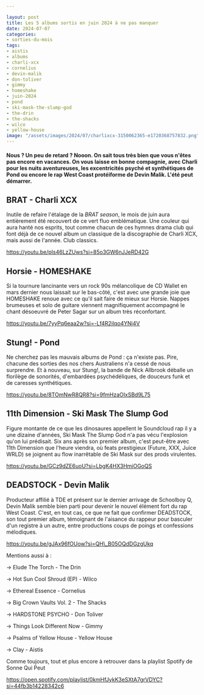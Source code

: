 ```yaml
---

layout: post
title: Les 5 albums sortis en juin 2024 à ne pas manquer
date: 2024-07-07
categories:
- sorties-du-mois
tags:
- aistis
- albums
- charli-xcx
- cornelius
- devin-malik
- don-toliver
- gimmy
- homeshake
- juin-2024
- pond
- ski-mask-the-slump-god
- the-drin
- the-shacks
- wilco
- yellow-house
image: "/assets/images/2024/07/charlixcx-3150062365-e1720368757832.png"
---
```


#### Nous ? Un peu de retard ? Nooon. On sait tous très bien que vous n'êtes pas encore en vacances. On vous laisse en bonne compagnie, avec Charli pour les nuits aventureuses, les excentricités psyché et synthétiques de Pond ou encore le rap West Coast protéiforme de Devin Malik. L'été peut démarrer.

<!--more-->

## BRAT - Charli XCX

Inutile de refaire l'étalage de la _BRAT season_, le mois de juin aura entièrement été recouvert de ce vert fluo emblématique. Une couleur qui aura hanté nos esprits, tout comme chacun de ces hymnes drama club qui font déjà de ce nouvel album un classique de la discographie de Charli XCX, mais aussi de l'année. Club classics.

https://youtu.be/pIs46LzZUws?si=85o3GW6nJJeRD42G

## Horsie - HOMESHAKE

Si la tournure lancinante vers un rock 90s mélancolique de CD Wallet en mars dernier nous laissait sur le bas-côté, c'est avec une grande joie que HOMESHAKE renoue avec ce qu'il sait faire de mieux sur Horsie. Nappes brumeuses et solo de guitare viennent magnifiquement accompagné le chant désoeuvré de Peter Sagar sur un album très réconfortant.

https://youtu.be/7yyPq6eaa2w?si=-Lf4R2jlqo4YNj4V

## Stung! - Pond

Ne cherchez pas les mauvais albums de Pond : ça n'existe pas. Pire, chacune des sorties des nos chers Australiens n'a cessé de nous surprendre. Et à nouveau, sur Stung!, la bande de Nick Allbrook déballe un florilège de sonorités, d'embardées psychédéliques, de douceurs funk et de caresses synthétiques.

https://youtu.be/8TOmNwR8QR8?si=9fmHzaOIxSBd9L75

## 11th Dimension - Ski Mask The Slump God

Figure montante de ce que les dinosaures appellent le Soundcloud rap il y a une dizaine d'années, Ski Mask The Slump God n'a pas vécu l'explosion qu'on lui prédisait. Six ans après son premier album, c'est peut-être avec 11th Dimension que l'heure viendra, où feats prestigieux (Future, XXX, Juice WRLD) se joignent au flow inarrêtable de Ski Mask sur des prods virulentes.

https://youtu.be/GCz9dZE6uoU?si=LbgK4HX3HmiOGoQS

## DEADSTOCK - Devin Malik

Producteur affilié à TDE et présent sur le dernier arrivage de Schoolboy Q, Devin Malik semble bien parti pour devenir le nouvel élément fort du rap West Coast. C'est, en tout cas, ce que ne fait que confirmer DEADSTOCK, son tout premier album, témoignant de l'aisance du rappeur pour basculer d'un registre à un autre, entre productions coups de poings et confessions mélodiques.

https://youtu.be/gJAx96fOUow?si=QH\_B05OQdDGzgUkq

Mentions aussi à :

\-> Elude The Torch - The Drin

\-> Hot Sun Cool Shroud (EP) - Wilco

\-> Ethereal Essence - Cornelius

\-> Big Crown Vaults Vol. 2 - The Shacks

\-> HARDSTONE PSYCHO - Don Toliver

\-> Things Look Different Now - Gimmy

\-> Psalms of Yellow House - Yellow House

\-> Clay - Aistis

Comme toujours, tout et plus encore à retrouver dans la playlist Spotify de Sonne Qui Peut

https://open.spotify.com/playlist/0kmHfJykK3eSXtA7grVDYC?si=44fb3b14228342c6
